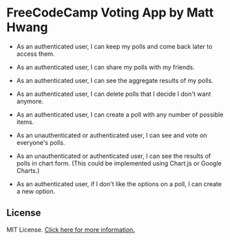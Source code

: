 # FreeCodeCamp Voting App by Matt Hwang
- As an authenticated user, I can keep my polls and come back later to access them.  
  
- As an authenticated user, I can share my polls with my friends.  
  
- As an authenticated user, I can see the aggregate results of my polls.  
  
- As an authenticated user, I can delete polls that I decide I don't want anymore.  
  
- As an authenticated user, I can create a poll with any number of possible items.  
  
- As an unauthenticated or authenticated user, I can see and vote on everyone's polls.  
  
- As an unauthenticated or authenticated user, I can see the results of polls in chart form. (This could be implemented using Chart.js or Google Charts.)  
  
- As an authenticated user, if I don't like the options on a poll, I can create a new option.  
  

## License

MIT License. [Click here for more information.](LICENSE.md)
